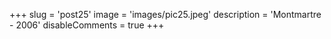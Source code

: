 +++
slug = 'post25'
image = 'images/pic25.jpeg'
description = 'Montmartre - 2006'
disableComments = true
+++